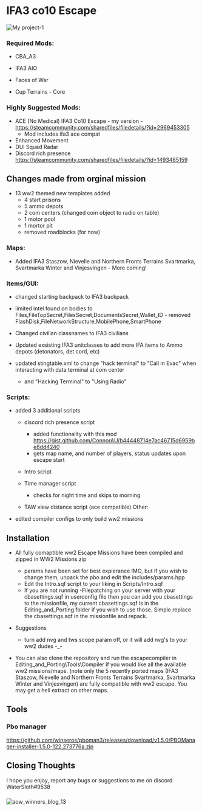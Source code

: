 # IFA3 co10 Escape

![My project-1](https://user-images.githubusercontent.com/130827866/235587282-04b4f8b5-7ec4-449b-906d-6018f95876fe.jpg)


### Required Mods:
- CBA_A3
- IFA3 AIO

- Faces of War
- Cup Terrains - Core

### Highly Suggested Mods:
- ACE (No Medical) IFA3 Co10 Escape - my version - https://steamcommunity.com/sharedfiles/filedetails/?id=2969453305
	- Mod includes ifa3 ace compat
- Enhanced Movement
- DUI Squad Radar
- Discord rich presence https://steamcommunity.com/sharedfiles/filedetails/?id=1493485159

## Changes made from orginal mission

- 13 ww2 themed new templates added
	- 4 start prisons
	- 5 ammo depots
	- 2 com centers (changed com object to radio on table)
	- 1 motor pool
	- 1 mortor pit
	- removed roadblocks (for now)

### Maps:
- Added IFA3 Staszow, Nievelle and Northern Fronts Terrains Svartmarka, Svartmarka Winter and Vinjesvingen - More coming!

### Items/GUI:
- changed starting backpack to IFA3 backpack

- limited intel found on bodies to Files,FileTopSecret,FilesSecret,DocumentsSecret,Wallet_ID
		- removed FlashDisk,FileNetworkStructure,MobilePhone,SmartPhone

- Changed civilian classnames to IFA3 civilians

- Updated exsisting IFA3 unitclasses to add more IFA items to Ammo depots (detonators, det cord, etc)

- updated stingtable.xml to change "hack terminal" to "Call in Evac" when interacting with data terminal at com center
	- and "Hacking Terminal" to "Using Radio"
### Scripts:
- added 3 additional scripts
	- discord rich presence script
		- added functionality with this mod https://gist.github.com/ConnorAU/b44448714e7ac46715d6959be8dd4240
		- gets map name, and number of players, status updates upon escape start
		
	- Intro script

	- Time manager script
		- checks for night time and skips to morning
	
	- TAW view distance script (ace compatible)
Other:
- edited compiler configs to only build ww2 missions

## Installation

- All fully comaptible ww2 Escape Missions have been compiled and zipped in WW2 Missions.zip
	- params have been set for best expierance IMO, but if you wish to change them, unpack the pbo and edit the includes/params.hpp
	- Edit the Intro.sqf script to your liking in Scripts/Intro.sqf
	- If you are not running -Filepatching on your server with your cbasettings.sqf in userconfig file then you can add you cbasettings to the missionfile, my current cbasettings.sqf is in the Editing_and_Porting folder if you wish to use those. Simple replace the cbasettings.sqf in the missionfile and repack.
	
- Suggestions
	- turn add nvg and tws scope param off, or it will add nvg's to your ww2 dudes -_-
	
- You can also clone the repository and run the escapecompiler in Editing_and_Porting\Tools\Compiler if you would like all the available ww2 missions/maps. (note only the 5 recently ported maps (IFA3 Staszow, Nievelle and Northern Fronts Terrains Svartmarka, Svartmarka Winter and Vinjesvingen) are fully compatible with ww2 escape. You may get a heli extract on other maps.

## Tools

### Pbo manager 
https://github.com/winseros/pboman3/releases/download/v1.5.0/PBOManager-installer-1.5.0-122.273776a.zip

## Closing Thoughts
I hope you enjoy, report any bugs or suggestions to me on discord WaterSloth#9538

###
![aow_winners_blog_13](https://user-images.githubusercontent.com/130827866/235587373-607c8dc0-3533-4a64-8cc7-e4d73a397696.jpg)
